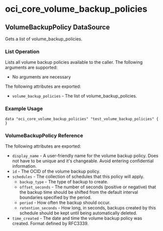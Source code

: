 
# oci_core_volume_backup_policies

## VolumeBackupPolicy DataSource

Gets a list of volume_backup_policies.

### List Operation
Lists all volume backup policies available to the caller.
The following arguments are supported:

* No arguments are necessary

The following attributes are exported:

* `volume_backup_policies` - The list of volume_backup_policies.

### Example Usage

```hcl
data "oci_core_volume_backup_policies" "test_volume_backup_policies" {
}
```
### VolumeBackupPolicy Reference

The following attributes are exported:

* `display_name` - A user-friendly name for the volume backup policy. Does not have to be unique and it's changeable. Avoid entering confidential information. 
* `id` - The OCID of the volume backup policy.
* `schedules` - The collection of schedules that this policy will apply.
	* `backup_type` - The type of backup to create.
	* `offset_seconds` - The number of seconds (positive or negative) that the backup time should be shifted from the default interval boundaries specified by the period.
	* `period` - How often the backup should occur.
	* `retention_seconds` - How long, in seconds, backups created by this schedule should be kept until being automatically deleted.
* `time_created` - The date and time the volume backup policy was created. Format defined by RFC3339. 
